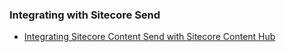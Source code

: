 ### Integrating with Sitecore Send

- [Integrating Sitecore Content Send with Sitecore Content Hub](/integrations/send-ch)
